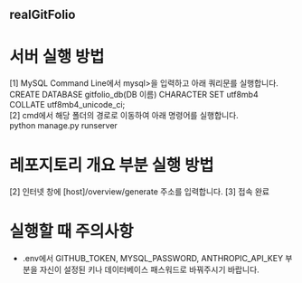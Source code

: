## realGitFolio

# 서버 실행 방법
[1] MySQL Command Line에서 mysql>을 입력하고 아래 쿼리문를 실행합니다.  
  CREATE DATABASE gitfolio_db(DB 이름) CHARACTER SET utf8mb4 COLLATE utf8mb4_unicode_ci;  
[2] cmd에서 해당 폴더의 경로로 이동하여 아래 명령어를 실행합니다.  
  python manage.py runserver  

# 레포지토리 개요 부분 실행 방법
[2] 인터넷 창에 [host]/overview/generate 주소를 입력합니다.
[3] 접속 완료

# 실행할 때 주의사항
- .env에서 GITHUB_TOKEN, MYSQL_PASSWORD, ANTHROPIC_API_KEY 부분을 자신이 설정된 키나 데이터베이스 패스워드로 바꿔주시기 바랍니다.
